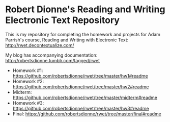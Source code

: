 # Robert Dionne's Reading and Writing Electronic Text Repository

This is my repository for completing the homework and projects for Adam Parrish's course,
Reading and Writing with Electronic Text: http://rwet.decontextualize.com/

My blog has accompanying documentation: http://robertsdionne.tumblr.com/tagged/rwet

* Homework #1: https://github.com/robertsdionne/rwet/tree/master/hw1#readme
* Homework #2: https://github.com/robertsdionne/rwet/tree/master/hw2#readme
* Midterm: https://github.com/robertsdionne/rwet/tree/master/midterm#readme
* Homework #3: https://github.com/robertsdionne/rwet/tree/master/hw3#readme
* Final: https://github.com/robertsdionne/rwet/tree/master/final#readme
